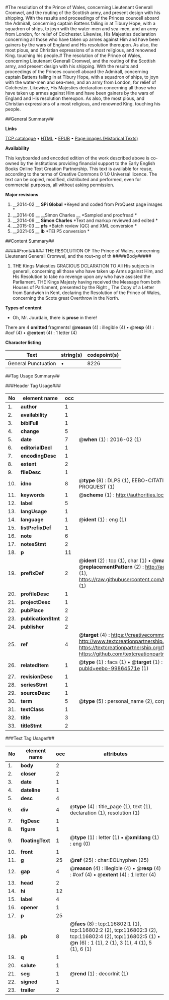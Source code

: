 #The resolution of the Prince of Wales, concerning Lieutenant Generall Cromwel, and the routing of the Scottish army, and present design with his shipping. With the results and proceedings of the Princes councell aboard the Admirall, concerning captain Battens falling in at Tibury Hope, with a squadron of ships, to joyn with the water-men and sea-men, and an army from London, for relief of Colchester. Likewise, His Majesties declaration concerning all those who have taken up armes against Him and have been gainers by the wars of England and His resolution thereupon. As also, the most pious, and Christian expressions of a most religious, and renowned King. touching his people.#
The resolution of the Prince of Wales, concerning Lieutenant Generall Cromwel, and the routing of the Scottish army, and present design with his shipping. With the results and proceedings of the Princes councell aboard the Admirall, concerning captain Battens falling in at Tibury Hope, with a squadron of ships, to joyn with the water-men and sea-men, and an army from London, for relief of Colchester. Likewise, His Majesties declaration concerning all those who have taken up armes against Him and have been gainers by the wars of England and His resolution thereupon. As also, the most pious, and Christian expressions of a most religious, and renowned King. touching his people.

##General Summary##

**Links**

[TCP catalogue](http://www.ota.ox.ac.uk/tcp/)  • 
[HTML](http://tei.it.ox.ac.uk/tcp/Texts-HTML/free/A79/A79390.html)  • 
[EPUB](http://tei.it.ox.ac.uk/tcp/Texts-EPUB/free/A79/A79390.epub) • 
[Page images (Historical Texts)](https://historicaltexts.jisc.ac.uk/eebo-99864571e)

**Availability**

This keyboarded and encoded edition of the work described above is co-owned by the
    institutions providing financial support to the Early English Books Online Text Creation
    Partnership. This text is available for reuse, according to the terms of  Creative Commons 0 1.0 Universal
    licence. The text can be copied, modified, distributed and performed, even for commercial
    purposes, all without asking permission.

**Major revisions**

1. __2014-02 __ __SPi Global__ *Keyed and coded from ProQuest page images *
1. __2014-09 __ __Simon Charles __ *Sampled and proofread *
1. __2014-09 __ __Simon Charles__ *Text and markup reviewed and edited *
1. __2015-03 __ __pfs__ *Batch review (QC) and XML conversion *
1. __2021-05 __ __lb__ *TEI P5 conversion *

##Content Summary##

#####Front#####
THE RESOLUTION OF The Prince of Wales, concerning Lieutenant Generall Cromwel, and the rout•ng of th
#####Body#####

1. THE Kings Maiesties GRACIOUS DCLARATION TO All His subjects in generall, concerning all those who have taken up Arms against Him, and His Resolution to take no revenge upon any who have assisted the Parliament.
THE Kings Majesty having received the Message from both Houses of Parliament, presented by the Right
    _ The Copy of a Letter from Sandwich in Kent, declaring the Resolution of the Prince of Wales, concerning the Scots great Overthrow in the North.

**Types of content**

  * Oh, Mr. Jourdain, there is **prose** in there!

There are 4 **omitted** fragments! 
 @__reason__ (4) : illegible (4)  •  @__resp__ (4) : #oxf (4)  •  @__extent__ (4) : 1 letter (4)

**Character listing**


|Text|string(s)|codepoint(s)|
|---|---|---|
|General Punctuation|•|8226|

##Tag Usage Summary##

###Header Tag Usage###

|No|element name|occ|attributes|
|---|---|---|---|
|1.|__author__|1||
|2.|__availability__|1||
|3.|__biblFull__|1||
|4.|__change__|5||
|5.|__date__|7| @__when__ (1) : 2016-02 (1)|
|6.|__editorialDecl__|1||
|7.|__encodingDesc__|1||
|8.|__extent__|2||
|9.|__fileDesc__|1||
|10.|__idno__|8| @__type__ (8) : DLPS (1), EEBO-CITATION (1), VID (1), EEBO-PROQUEST (1), STC (3), PROQUEST (1)|
|11.|__keywords__|1| @__scheme__ (1) : http://authorities.loc.gov/ (1)|
|12.|__label__|5||
|13.|__langUsage__|1||
|14.|__language__|1| @__ident__ (1) : eng (1)|
|15.|__listPrefixDef__|1||
|16.|__note__|6||
|17.|__notesStmt__|2||
|18.|__p__|11||
|19.|__prefixDef__|2| @__ident__ (2) : tcp (1), char (1)  •  @__matchPattern__ (2) : ([0-9\-]+):([0-9IVX]+) (1), (.+) (1)  •  @__replacementPattern__ (2) : http://eebo.chadwyck.com/downloadtiff?vid=$1&page=$2 (1), https://raw.githubusercontent.com/textcreationpartnership/Texts/master/tcpchars.xml#$1 (1)|
|20.|__profileDesc__|1||
|21.|__projectDesc__|1||
|22.|__pubPlace__|2||
|23.|__publicationStmt__|2||
|24.|__publisher__|2||
|25.|__ref__|4| @__target__ (4) : https://creativecommons.org/publicdomain/zero/1.0/ (1), http://www.textcreationpartnership.org/docs/. (1), https://textcreationpartnership.org/faq/#faq05 (1), https://github.com/textcreationpartnership (1)|
|26.|__relatedItem__|1| @__type__ (1) : facs (1)  •  @__target__ (1) : https://data.historicaltexts.jisc.ac.uk/view?pubId=eebo-99864571e (1)|
|27.|__revisionDesc__|1||
|28.|__seriesStmt__|1||
|29.|__sourceDesc__|1||
|30.|__term__|5| @__type__ (5) : personal_name (2), corporate_name (1), geographic_name (2)|
|31.|__textClass__|1||
|32.|__title__|3||
|33.|__titleStmt__|2||


###Text Tag Usage###

|No|element name|occ|attributes|
|---|---|---|---|
|1.|__body__|2||
|2.|__closer__|2||
|3.|__date__|1||
|4.|__dateline__|1||
|5.|__desc__|4||
|6.|__div__|4| @__type__ (4) : title_page (1), text (1), declaration (1), resolution (1)|
|7.|__figDesc__|1||
|8.|__figure__|1||
|9.|__floatingText__|1| @__type__ (1) : letter (1)  •  @__xml:lang__ (1) : eng (0)|
|10.|__front__|1||
|11.|__g__|25| @__ref__ (25) : char:EOLhyphen (25)|
|12.|__gap__|4| @__reason__ (4) : illegible (4)  •  @__resp__ (4) : #oxf (4)  •  @__extent__ (4) : 1 letter (4)|
|13.|__head__|2||
|14.|__hi__|12||
|15.|__label__|4||
|16.|__opener__|1||
|17.|__p__|25||
|18.|__pb__|8| @__facs__ (8) : tcp:116802:1 (1), tcp:116802:2 (2), tcp:116802:3 (2), tcp:116802:4 (2), tcp:116802:5 (1)  •  @__n__ (6) : 1 (1), 2 (1), 3 (1), 4 (1), 5 (1), 6 (1)|
|19.|__q__|1||
|20.|__salute__|1||
|21.|__seg__|1| @__rend__ (1) : decorInit (1)|
|22.|__signed__|1||
|23.|__trailer__|2||
